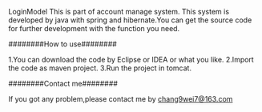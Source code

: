 LoginModel
This is part of account manage system. This system is developed by java with spring and hibernate.You can get the source code for further development with the function you need.

########How to use########

1.You can download the code by Eclipse or IDEA or what you like. 2.Import the code as maven project. 3.Run the project in tomcat.

########Contact me########

If you got any problem,please contact me by chang9wei7@163.com